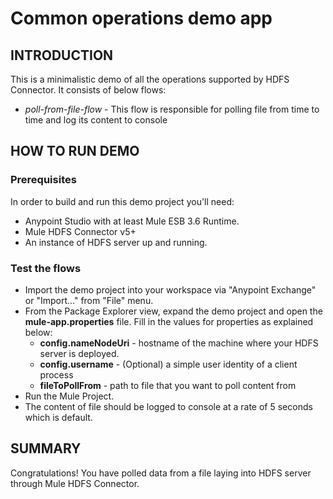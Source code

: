 Common operations demo app
==========================

INTRODUCTION
------------

This is a minimalistic demo of all the operations supported by HDFS Connector. It consists of below flows:

* *poll-from-file-flow* - This flow is responsible for polling file from time to time and log its content to console

HOW TO RUN DEMO
---------------

### Prerequisites
In order to build and run this demo project you'll need:

* Anypoint Studio with at least Mule ESB 3.6 Runtime.
* Mule HDFS Connector v5+
* An instance of HDFS server up and running.

### Test the flows

* Import the demo project into your workspace via "Anypoint Exchange" or "Import..." from "File" menu.
* From the Package Explorer view, expand the demo project and open the **mule-app.properties** file. Fill in the values for properties as explained below:
    * **config.nameNodeUri** - hostname of the machine where your HDFS server is deployed.
    * **config.username** - (Optional) a simple user identity of a client process
    * **fileToPollFrom** - path to file that you want to poll content from
* Run the Mule Project.
* The content of file should be logged to console at a rate of 5 seconds which is default.

SUMMARY
-------

Congratulations! You have polled data from a file laying into HDFS server through Mule HDFS Connector.